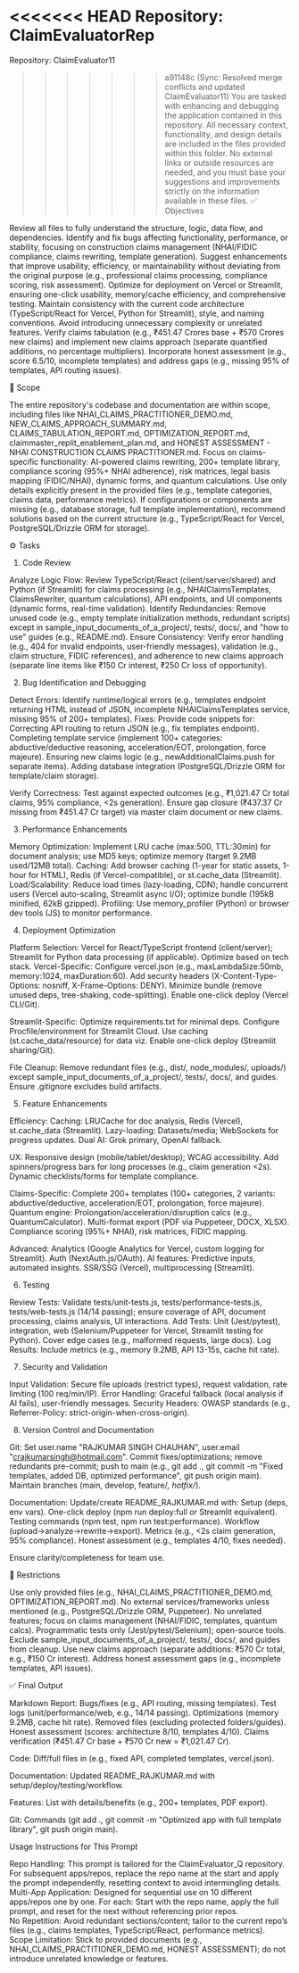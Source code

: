 <<<<<<< HEAD
Repository: ClaimEvaluatorRep
=======
Repository: ClaimEvaluator11
>>>>>>> a91148c (Sync: Resolved merge conflicts and updated ClaimEvaluator11)
You are tasked with enhancing and debugging the application contained in this repository. All necessary context, functionality, and design details are included in the files provided within this folder. No external links or outside resources are needed, and you must base your suggestions and improvements strictly on the information available in these files.
✅ Objectives

Review all files to fully understand the structure, logic, data flow, and dependencies.
Identify and fix bugs affecting functionality, performance, or stability, focusing on construction claims management (NHAI/FIDIC compliance, claims rewriting, template generation).
Suggest enhancements that improve usability, efficiency, or maintainability without deviating from the original purpose (e.g., professional claims processing, compliance scoring, risk assessment).
Optimize for deployment on Vercel or Streamlit, ensuring one-click usability, memory/cache efficiency, and comprehensive testing.
Maintain consistency with the current code architecture (TypeScript/React for Vercel, Python for Streamlit), style, and naming conventions.
Avoid introducing unnecessary complexity or unrelated features.
Verify claims tabulation (e.g., ₹451.47 Crores base + ₹570 Crores new claims) and implement new claims approach (separate quantified additions, no percentage multipliers).
Incorporate honest assessment (e.g., score 6.5/10, incomplete templates) and address gaps (e.g., missing 95% of templates, API routing issues).

📂 Scope

The entire repository's codebase and documentation are within scope, including files like NHAI_CLAIMS_PRACTITIONER_DEMO.md, NEW_CLAIMS_APPROACH_SUMMARY.md, CLAIMS_TABULATION_REPORT.md, OPTIMIZATION_REPORT.md, claimmaster_replit_enablement_plan.md, and HONEST ASSESSMENT - NHAI CONSTRUCTION CLAIMS PRACTITIONER.md.
Focus on claims-specific functionality: AI-powered claims rewriting, 200+ template library, compliance scoring (95%+ NHAI adherence), risk matrices, legal basis mapping (FIDIC/NHAI), dynamic forms, and quantum calculations.
Use only details explicitly present in the provided files (e.g., template categories, claims data, performance metrics).
If configurations or components are missing (e.g., database storage, full template implementation), recommend solutions based on the current structure (e.g., TypeScript/React for Vercel, PostgreSQL/Drizzle ORM for storage).

⚙ Tasks
1. Code Review

Analyze Logic Flow: Review TypeScript/React (client/server/shared) and Python (if Streamlit) for claims processing (e.g., NHAIClaimsTemplates, ClaimsRewriter, quantum calculations), API endpoints, and UI components (dynamic forms, real-time validation).
Identify Redundancies: Remove unused code (e.g., empty template initialization methods, redundant scripts) except in sample_input_documents_of_a_project/, tests/, docs/, and "how to use" guides (e.g., README.md).
Ensure Consistency: Verify error handling (e.g., 404 for invalid endpoints, user-friendly messages), validation (e.g., claim structure, FIDIC references), and adherence to new claims approach (separate line items like ₹150 Cr interest, ₹250 Cr loss of opportunity).

2. Bug Identification and Debugging

Detect Errors: Identify runtime/logical errors (e.g., templates endpoint returning HTML instead of JSON, incomplete NHAIClaimsTemplates service, missing 95% of 200+ templates).
Fixes: Provide code snippets for:
Correcting API routing to return JSON (e.g., fix templates endpoint).
Completing template service (implement 100+ categories: abductive/deductive reasoning, acceleration/EOT, prolongation, force majeure).
Ensuring new claims logic (e.g., newAdditionalClaims.push for separate items).
Adding database integration (PostgreSQL/Drizzle ORM for template/claim storage).


Verify Correctness: Test against expected outcomes (e.g., ₹1,021.47 Cr total claims, 95% compliance, <2s generation). Ensure gap closure (₹437.37 Cr missing from ₹451.47 Cr target) via master claim document or new claims.

3. Performance Enhancements

Memory Optimization: Implement LRU cache (max:500, TTL:30min) for document analysis; use MD5 keys; optimize memory (target 9.2MB used/12MB total).
Caching: Add browser caching (1-year for static assets, 1-hour for HTML), Redis (if Vercel-compatible), or st.cache_data (Streamlit).
Load/Scalability: Reduce load times (lazy-loading, CDN); handle concurrent users (Vercel auto-scaling, Streamlit async I/O); optimize bundle (195kB minified, 62kB gzipped).
Profiling: Use memory_profiler (Python) or browser dev tools (JS) to monitor performance.

4. Deployment Optimization

Platform Selection: Vercel for React/TypeScript frontend (client/server); Streamlit for Python data processing (if applicable). Optimize based on tech stack.
Vercel-Specific:
Configure vercel.json (e.g., maxLambdaSize:50mb, memory:1024, maxDuration:60).
Add security headers (X-Content-Type-Options: nosniff, X-Frame-Options: DENY).
Minimize bundle (remove unused deps, tree-shaking, code-splitting).
Enable one-click deploy (Vercel CLI/Git).


Streamlit-Specific:
Optimize requirements.txt for minimal deps.
Configure Procfile/environment for Streamlit Cloud.
Use caching (st.cache_data/resource) for data viz.
Enable one-click deploy (Streamlit sharing/Git).


File Cleanup: Remove redundant files (e.g., dist/, node_modules/, uploads/) except sample_input_documents_of_a_project/, tests/, docs/, and guides. Ensure .gitignore excludes build artifacts.

5. Feature Enhancements

Efficiency:
Caching: LRUCache for doc analysis, Redis (Vercel), st.cache_data (Streamlit).
Lazy-loading: Datasets/media; WebSockets for progress updates.
Dual AI: Grok primary, OpenAI fallback.


UX:
Responsive design (mobile/tablet/desktop); WCAG accessibility.
Add spinners/progress bars for long processes (e.g., claim generation <2s).
Dynamic checklists/forms for template compliance.


Claims-Specific:
Complete 200+ templates (100+ categories, 2 variants: abductive/deductive, acceleration/EOT, prolongation, force majeure).
Quantum engine: Prolongation/acceleration/disruption calcs (e.g., QuantumCalculator).
Multi-format export (PDF via Puppeteer, DOCX, XLSX).
Compliance scoring (95%+ NHAI), risk matrices, FIDIC mapping.


Advanced:
Analytics (Google Analytics for Vercel, custom logging for Streamlit).
Auth (NextAuth.js/OAuth).
AI features: Predictive inputs, automated insights.
SSR/SSG (Vercel), multiprocessing (Streamlit).



6. Testing

Review Tests: Validate tests/unit-tests.js, tests/performance-tests.js, tests/web-tests.js (14/14 passing); ensure coverage of API, document processing, claims analysis, UI interactions.
Add Tests: Unit (Jest/pytest), integration, web (Selenium/Puppeteer for Vercel, Streamlit testing for Python). Cover edge cases (e.g., malformed requests, large docs).
Log Results: Include metrics (e.g., memory 9.2MB, API 13-15s, cache hit rate).

7. Security and Validation

Input Validation: Secure file uploads (restrict types), request validation, rate limiting (100 req/min/IP).
Error Handling: Graceful fallback (local analysis if AI fails), user-friendly messages.
Security Headers: OWASP standards (e.g., Referrer-Policy: strict-origin-when-cross-origin).

8. Version Control and Documentation

Git:
Set user.name "RAJKUMAR SINGH CHAUHAN", user.email "crajkumarsingh@hotmail.com".
Commit fixes/optimizations; remove redundants pre-commit; push to main (e.g., git add ., git commit -m "Fixed templates, added DB, optimized performance", git push origin main).
Maintain branches (main, develop, feature/*, hotfix/*).


Documentation:
Update/create README_RAJKUMAR.md with:
Setup (deps, env vars).
One-click deploy (npm run deploy:full or Streamlit equivalent).
Testing commands (npm test, npm run test:performance).
Workflow (upload→analyze→rewrite→export).
Metrics (e.g., <2s claim generation, 95% compliance).
Honest assessment (e.g., templates 4/10, fixes needed).


Ensure clarity/completeness for team use.



📌 Restrictions

Use only provided files (e.g., NHAI_CLAIMS_PRACTITIONER_DEMO.md, OPTIMIZATION_REPORT.md).
No external services/frameworks unless mentioned (e.g., PostgreSQL/Drizzle ORM, Puppeteer).
No unrelated features; focus on claims management (NHAI/FIDIC, templates, quantum calcs).
Programmatic tests only (Jest/pytest/Selenium); open-source tools.
Exclude sample_input_documents_of_a_project/, tests/, docs/, and guides from cleanup.
Use new claims approach (separate additions: ₹570 Cr total, e.g., ₹150 Cr interest).
Address honest assessment gaps (e.g., incomplete templates, API issues).

✅ Final Output

Markdown Report:
Bugs/fixes (e.g., API routing, missing templates).
Test logs (unit/performance/web, e.g., 14/14 passing).
Optimizations (memory 9.2MB, cache hit rate).
Removed files (excluding protected folders/guides).
Honest assessment (scores: architecture 8/10, templates 4/10).
Claims verification (₹451.47 Cr base + ₹570 Cr new = ₹1,021.47 Cr).


Code:
Diff/full files in  (e.g., fixed API, completed templates, vercel.json).


Documentation:
Updated README_RAJKUMAR.md with setup/deploy/testing/workflow.


Features:
List with details/benefits (e.g., 200+ templates, PDF export).


Git:
Commands (git add ., git commit -m "Optimized app with full template library", git push origin main).




Usage Instructions for This Prompt  

Repo Handling: This prompt is tailored for the ClaimEvaluator_Q repository. For subsequent apps/repos, replace the repo name at the start and apply the prompt independently, resetting context to avoid intermingling details.  
Multi-App Application: Designed for sequential use on 10 different apps/repos one by one. For each: Start with the repo name, apply the full prompt, and reset for the next without referencing prior repos.  
No Repetition: Avoid redundant sections/content; tailor to the current repo’s files (e.g., claims templates, TypeScript/React, performance metrics).  
Scope Limitation: Stick to provided documents (e.g., NHAI_CLAIMS_PRACTITIONER_DEMO.md, HONEST ASSESSMENT); do not introduce unrelated knowledge or features.
